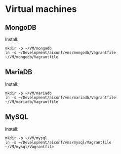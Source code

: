 Virtual machines
================

MongoDB
-------

Install:

    mkdir -p ~/VM/mongodb
    ln -s ~/Development/aiconf/vms/mongodb/Vagrantfile ~/VM/mongodb/Vagrantfile

MariaDB
-------

Install:

    mkdir -p ~/VM/mariadb
    ln -s ~/Development/aiconf/vms/mariadb/Vagrantfile ~/VM/mariadb/Vagrantfile


MySQL
-------

Install:

    mkdir -p ~/VM/mysql
    ln -s ~/Development/aiconf/vms/mysql/Vagrantfile ~/VM/mysql/Vagrantfile
